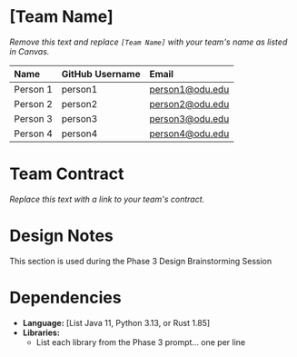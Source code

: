# [Team Name]

*Remove this text and replace `[Team Name]` with your team's name as listed in
Canvas.*

| Name     | GitHub Username | Email           |
| :---     | :-------------- | :----           |
| Person 1 | person1         | person1@odu.edu |
| Person 2 | person2         | person2@odu.edu |
| Person 3 | person3         | person3@odu.edu |
| Person 4 | person4         | person4@odu.edu |


# Team Contract

*Replace this text with a link to your team's contract.*


# Design Notes

This section is used during the Phase 3 Design Brainstorming Session


# Dependencies

  - **Language:** [List Java 11, Python 3.13, or Rust 1.85]
  - **Libraries:**
    - List each library from the Phase 3 prompt... one per line 
